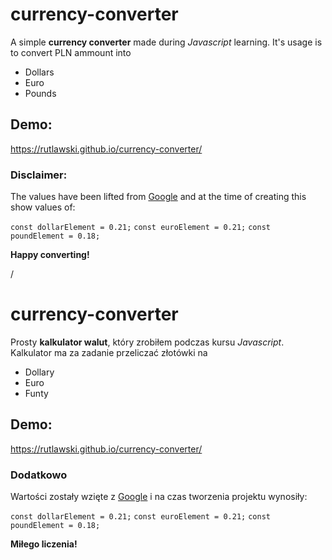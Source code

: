 # currency-converter

A simple **currency converter** made during *Javascript* learning. It's usage is to convert PLN ammount into
- Dollars
- Euro
- Pounds

## Demo:
https://rutlawski.github.io/currency-converter/

### Disclaimer:
The values have been lifted from [Google](https://www.google.com/search?q=przelicznik+walut&rlz=1C1AVFC_enPL1024PL1024&oq=przeliczik&aqs=chrome.1.69i57j0i10i433i512l5j0i10i512l4.6350j1j7&sourceid=chrome&ie=UTF-8)
and at the time of creating this show values of:

```const dollarElement = 0.21;```
```const euroElement = 0.21;```
```const poundElement = 0.18;```

**Happy converting!**

/

# currency-converter

Prosty **kalkulator walut**, który zrobiłem podczas kursu *Javascript*. Kalkulator ma za zadanie przeliczać złotówki na
- Dollary
- Euro
- Funty

## Demo:
https://rutlawski.github.io/currency-converter/

### Dodatkowo
Wartości zostały wzięte z [Google](https://www.google.com/search?q=przelicznik+walut&rlz=1C1AVFC_enPL1024PL1024&oq=przeliczik&aqs=chrome.1.69i57j0i10i433i512l5j0i10i512l4.6350j1j7&sourceid=chrome&ie=UTF-8)
i na czas tworzenia projektu wynosiły:

```const dollarElement = 0.21;```
```const euroElement = 0.21;```
```const poundElement = 0.18;```

**Miłego liczenia!**
